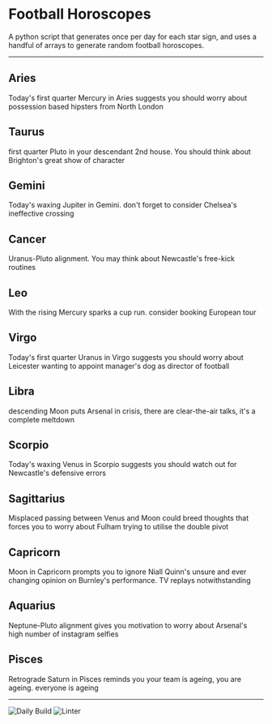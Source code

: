# Football Horoscopes

A python script that generates once per day for each star sign, and uses a handful of arrays to generate random football horoscopes.

---

<!-- horoscopes_item starts -->
<h2>Aries</h2><p>Today's first quarter Mercury in Aries suggests you should worry about possession based hipsters from North London</p><h2>Taurus</h2><p>first quarter Pluto in your descendant 2nd house. You should think about Brighton's great show of character</p><h2>Gemini</h2><p>Today's waxing Jupiter in Gemini. don't forget to consider Chelsea's ineffective crossing</p><h2>Cancer</h2><p>Uranus-Pluto alignment. You may think about Newcastle's free-kick routines</p><h2>Leo</h2><p>With the rising Mercury sparks a cup run. consider booking European tour</p><h2>Virgo</h2><p>Today's first quarter Uranus in Virgo suggests you should worry about Leicester wanting to appoint manager's dog as director of football</p><h2>Libra</h2><p>descending Moon puts Arsenal in crisis, there are clear-the-air talks, it's a complete meltdown</p><h2>Scorpio</h2><p>Today's waxing Venus in Scorpio suggests you should watch out for Newcastle's defensive errors</p><h2>Sagittarius</h2><p>Misplaced passing between Venus and Moon could breed thoughts that forces you to worry about Fulham trying to utilise the double pivot</p><h2>Capricorn</h2><p>Moon in Capricorn prompts you to ignore Niall Quinn's unsure and ever changing opinion on Burnley's performance. TV replays notwithstanding</p><h2>Aquarius</h2><p>Neptune-Pluto alignment gives you motivation to worry about Arsenal's high number of instagram selfies</p><h2>Pisces</h2><p>Retrograde Saturn in Pisces reminds you your team is ageing, you are ageing. everyone is ageing</p>
<!-- horoscopes_item ends -->

---

![Daily Build](https://github.com/MatBenfield/horofootball.thechels.uk/workflows/Daily%20Build/badge.svg) ![Linter](https://github.com/MatBenfield/horofootball.thechels.uk/workflows/Linter/badge.svg)
